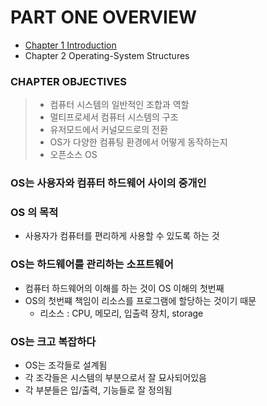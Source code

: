 # PART ONE  OVERVIEW

- [Chapter 1  Introduction](chapter_1_Introduction/README.md)
- Chapter 2 Operating-System Structures

### CHAPTER OBJECTIVES

> - 컴퓨터 시스템의 일반적인 조합과 역할
> - 멀티프로세서 컴퓨터 시스템의 구조
> - 유저모드에서 커널모드로의 전환
> - OS가 다양한 컴퓨팅 환경에서 어떻게 동작하는지
> - 오픈소스 OS

### OS는 사용자와 컴퓨터 하드웨어 사이의 중개인

### OS 의 목적

- 사용자가 컴퓨터를 편리하게 사용할 수 있도록 하는 것

### OS는 하드웨어를 관리하는 소프트웨어

- 컴퓨터 하드웨어의 이해를 하는 것이 OS 이해의 첫번째
- OS의 첫번쨰 책임이 리소스를 프로그램에 할당하는 것이기 때문
    - 리소스 : CPU, 메모리, 입출력 장치, storage

### OS는 크고 복잡하다

- OS는 조각들로 설계됨
- 각 조각들은 시스템의 부분으로서 잘 묘사되어있음
- 각 부분들은 입/출력, 기능들로 잘 정의됨
